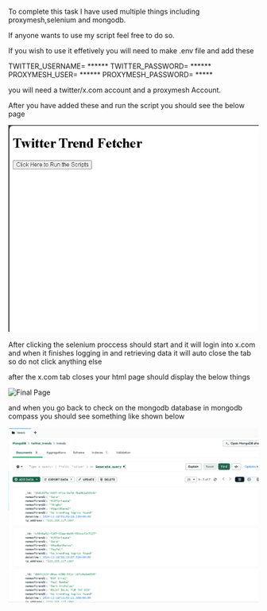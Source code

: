To complete this task I have used multiple things including proxymesh,selenium and mongodb.

If anyone wants to use my script feel free to do so.

If you wish to use it effetively you will need to make .env file and add these

TWITTER_USERNAME= ******
TWITTER_PASSWORD= ****** 
PROXYMESH_USER= ******
PROXYMESH_PASSWORD= *****

you will need a twitter/x.com account and a proxymesh Account.

After you have added these and run the script you should see the below page 

![Starting Page](/start.png) 

After clicking the selenium proccess should start and it will login into x.com and when it finishes logging in and retrieving data it will auto close the tab so do not click anything else

after the x.com tab closes your html page should display the below things 

![Final Page](/final.png)

and when you go back to check on the mongodb database in mongodb compass you should see something like shown below 

![Mongodb database](/mongodb.png)


